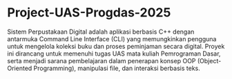 # Project-UAS-Progdas-2025
Sistem Perpustakaan Digital adalah aplikasi berbasis C++ dengan antarmuka Command Line Interface (CLI) yang memungkinkan pengguna untuk mengelola koleksi buku dan proses peminjaman secara digital. Proyek ini dirancang untuk memenuhi tugas UAS mata kuliah Pemrograman Dasar, serta menjadi sarana pembelajaran dalam penerapan konsep OOP (Object-Oriented Programming), manipulasi file, dan interaksi berbasis teks.
